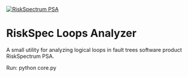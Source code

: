 [![RiskSpectrum PSA](http://www.riskspectrum.ru/assets/images/risk_spectrum_PSA.JPG)](http://www.riskspectrum.ru/programmnoe-obespechenie/riskspectrum-psa.html)
# RiskSpec Loops Analyzer
A small utility for analyzing logical loops in fault trees software product RiskSpectrum PSA.

Run: python core.py
